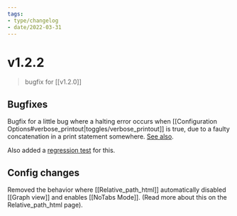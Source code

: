 ```yaml
---
tags:
- type/changelog
- date/2022-03-31
---
```


# v1.2.2
> bugfix for [[v1.2.0]]

## Bugfixes 
Bugfix for a little bug where a halting error occurs when [[Configuration Options#verbose_printout|toggles/verbose_printout]] is true, due to a faulty concatenation in a print statement somewhere. [See also](https://github.com/obsidian-html/obsidian-html/pull/203).

Also added a [regression test](https://github.com/obsidian-html/obsidian-html/issues/204) for this.

## Config changes
Removed the behavior where [[Relative_path_html]] automatically disabled [[Graph view]] and enables [[NoTabs Mode]]. (Read more about this on the Relative_path_html page).
